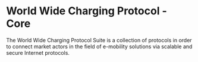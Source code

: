 # World Wide Charging Protocol - Core

The World Wide Charging Protocol Suite is a collection of protocols in order to connect market actors in the field of e-mobility solutions via scalable and secure Internet protocols. 
